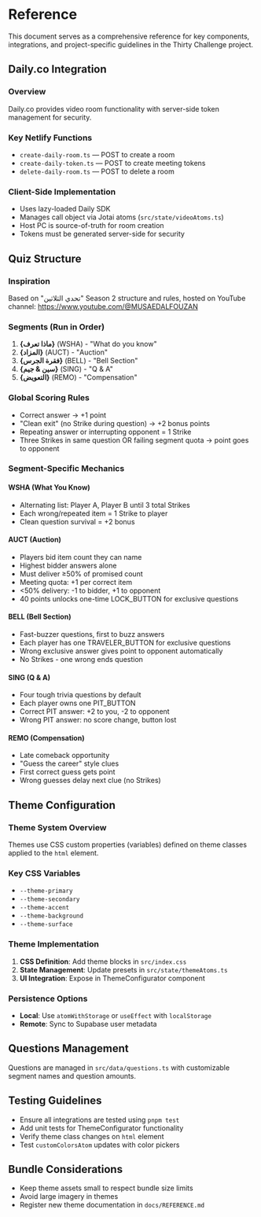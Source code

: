 # Reference

This document serves as a comprehensive reference for key components, integrations, and project-specific guidelines in the Thirty Challenge project.

## Daily.co Integration

### Overview

Daily.co provides video room functionality with server-side token management for security.

### Key Netlify Functions

- `create-daily-room.ts` — POST to create a room
- `create-daily-token.ts` — POST to create meeting tokens
- `delete-daily-room.ts` — POST to delete a room

### Client-Side Implementation

- Uses lazy-loaded Daily SDK
- Manages call object via Jotai atoms (`src/state/videoAtoms.ts`)
- Host PC is source-of-truth for room creation
- Tokens must be generated server-side for security

## Quiz Structure

### Inspiration

Based on "تحدي الثلاثين" Season 2 structure and rules, hosted on YouTube channel: https://www.youtube.com/@MUSAEDALFOUZAN

### Segments (Run in Order)

1. **{ماذا تعرف}** (WSHA) - "What do you know"
2. **{المزاد}** (AUCT) - "Auction"
3. **{فقرة الجرس}** (BELL) - "Bell Section"
4. **{سين & جيم}** (SING) - "Q & A"
5. **{التعويض}** (REMO) - "Compensation"

### Global Scoring Rules

- Correct answer → +1 point
- "Clean exit" (no Strike during question) → +2 bonus points
- Repeating answer or interrupting opponent = 1 Strike
- Three Strikes in same question OR failing segment quota → point goes to opponent

### Segment-Specific Mechanics

#### WSHA (What You Know)

- Alternating list: Player A, Player B until 3 total Strikes
- Each wrong/repeated item = 1 Strike to player
- Clean question survival = +2 bonus

#### AUCT (Auction)

- Players bid item count they can name
- Highest bidder answers alone
- Must deliver ≥50% of promised count
- Meeting quota: +1 per correct item
- <50% delivery: -1 to bidder, +1 to opponent
- 40 points unlocks one-time LOCK_BUTTON for exclusive questions

#### BELL (Bell Section)

- Fast-buzzer questions, first to buzz answers
- Each player has one TRAVELER_BUTTON for exclusive questions
- Wrong exclusive answer gives point to opponent automatically
- No Strikes - one wrong ends question

#### SING (Q & A)

- Four tough trivia questions by default
- Each player owns one PIT_BUTTON
- Correct PIT answer: +2 to you, -2 to opponent
- Wrong PIT answer: no score change, button lost

#### REMO (Compensation)

- Late comeback opportunity
- "Guess the career" style clues
- First correct guess gets point
- Wrong guesses delay next clue (no Strikes)

## Theme Configuration

### Theme System Overview

Themes use CSS custom properties (variables) defined on theme classes applied to the `html` element.

### Key CSS Variables

- `--theme-primary`
- `--theme-secondary`
- `--theme-accent`
- `--theme-background`
- `--theme-surface`

### Theme Implementation

1. **CSS Definition**: Add theme blocks in `src/index.css`
2. **State Management**: Update presets in `src/state/themeAtoms.ts`
3. **UI Integration**: Expose in ThemeConfigurator component

### Persistence Options

- **Local**: Use `atomWithStorage` or `useEffect` with `localStorage`
- **Remote**: Sync to Supabase user metadata

## Questions Management

Questions are managed in `src/data/questions.ts` with customizable segment names and question amounts.

## Testing Guidelines

- Ensure all integrations are tested using `pnpm test`
- Add unit tests for ThemeConfigurator functionality
- Verify theme class changes on `html` element
- Test `customColorsAtom` updates with color pickers

## Bundle Considerations

- Keep theme assets small to respect bundle size limits
- Avoid large imagery in themes
- Register new theme documentation in `docs/REFERENCE.md`
